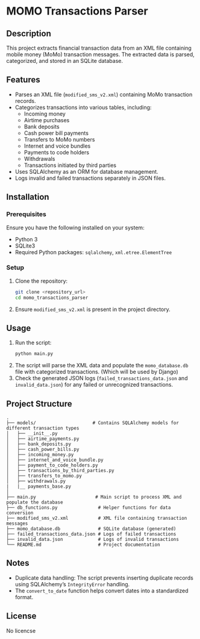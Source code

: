 # MOMO Transactions Parser

## Description
This project extracts financial transaction data from an XML file containing mobile money (MoMo) transaction messages. The extracted data is parsed, categorized, and stored in an SQLite database.

## Features
- Parses an XML file (`modified_sms_v2.xml`) containing MoMo transaction records.
- Categorizes transactions into various tables, including:
  - Incoming money
  - Airtime purchases
  - Bank deposits
  - Cash power bill payments
  - Transfers to MoMo numbers
  - Internet and voice bundles
  - Payments to code holders
  - Withdrawals
  - Transactions initiated by third parties
- Uses SQLAlchemy as an ORM for database management.
- Logs invalid and failed transactions separately in JSON files.

## Installation
### Prerequisites
Ensure you have the following installed on your system:
- Python 3
- SQLite3
- Required Python packages: `sqlalchemy`, `xml.etree.ElementTree`

### Setup
1. Clone the repository:
   ```sh
   git clone <repository_url>
   cd momo_transactions_parser
   ```
2. Ensure `modified_sms_v2.xml` is present in the project directory.

## Usage
1. Run the script:
   ```sh
   python main.py
   ```
2. The script will parse the XML data and populate the `momo_database.db` file with categorized transactions. (Which will be used by Django)
3. Check the generated JSON logs (`failed_transactions_data.json` and `invalid_data.json`) for any failed or unrecognized transactions.

## Project Structure
```
.
├── models/                     # Contains SQLAlchemy models for different transaction types
│   ├── __init__.py
│   ├── airtime_payments.py
│   ├── bank_deposits.py
│   ├── cash_power_bills.py
│   ├── incoming_money.py
│   ├── internet_and_voice_bundle.py
│   ├── payment_to_code_holders.py
│   ├── transactions_by_third_parties.py
│   ├── transfers_to_momo.py
│   ├── withdrawals.py
|   |__ payments_base.py
│
├── main.py                      # Main script to process XML and populate the database
├── db_functions.py               # Helper functions for data conversion
├── modified_sms_v2.xml           # XML file containing transaction messages
├── momo_database.db              # SQLite database (generated)
├── failed_transactions_data.json # Logs of failed transactions
├── invalid_data.json             # Logs of invalid transactions
└── README.md                     # Project documentation
```

## Notes
- Duplicate data handling: The script prevents inserting duplicate records using SQLAlchemy’s `IntegrityError` handling.
- The `convert_to_date` function helps convert dates into a standardized format.

## License
No licencse



